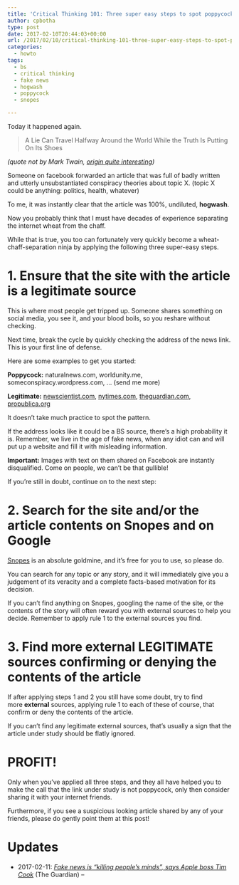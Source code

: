 ```yaml
---
title: 'Critical Thinking 101: Three super easy steps to spot poppycock on the internet.'
author: cpbotha
type: post
date: 2017-02-10T20:44:03+00:00
url: /2017/02/10/critical-thinking-101-three-super-easy-steps-to-spot-poppycock-on-the-internet/
categories:
  - howto
tags:
  - bs
  - critical thinking
  - fake news
  - hogwash
  - poppycock
  - snopes

---
```

Today it happened again.

> A Lie Can Travel Halfway Around the World While the Truth Is Putting On Its Shoes

_(quote not by Mark Twain, [origin quite interesting][1])_

Someone on facebook forwarded an article that was full of badly written and utterly unsubstantiated conspiracy theories about topic X. (topic X could be anything: politics, health, whatever)

To me, it was instantly clear that the article was 100%, undiluted, **hogwash**.

Now you probably think that I must have decades of experience separating the internet wheat from the chaff.

While that is true, you too can fortunately very quickly become a wheat-chaff-separation ninja by applying the following three super-easy steps.

# 1. Ensure that the site with the article is a legitimate source

This is where most people get tripped up. Someone shares something on social media, you see it, and your blood boils, so you reshare without checking.

Next time, break the cycle by quickly checking the address of the news link. This is your first line of defense.

Here are some examples to get you started:

**Poppycock:** naturalnews.com, worldunity.me, someconspiracy.wordpress.com, … (send me more)

**Legitimate:** [newscientist.com][2], [nytimes.com][3], [theguardian.com][4], [propublica.org][5]

It doesn’t take much practice to spot the pattern.

If the address looks like it could be a BS source, there’s a high probability it is. Remember, we live in the age of fake news, when any idiot can and will put up a website and fill it with misleading information.

**Important:** Images with text on them shared on Facebook are instantly disqualified. Come on people, we can’t be that gullible!

If you’re still in doubt, continue on to the next step:

# 2. Search for the site and/or the article contents on Snopes and on Google

[Snopes][6] is an absolute goldmine, and it’s free for you to use, so please do.

You can search for any topic or any story, and it will immediately give you a judgement of its veracity and a complete facts-based motivation for its decision.

If you can’t find anything on Snopes, googling the name of the site, or the contents of the story will often reward you with external sources to help you decide. Remember to apply rule 1 to the external sources you find.

# 3. Find more external LEGITIMATE sources confirming or denying the contents of the article

If after applying steps 1 and 2 you still have some doubt, try to find more **external** sources, applying rule 1 to each of these of course, that confirm or deny the contents of the article.

If you can’t find any legitimate external sources, that’s usually a sign that the article under study should be flatly ignored.

# PROFIT!

Only when you’ve applied all three steps, and they all have helped you to make the call that the link under study is not poppycock, only then consider sharing it with your internet friends.

Furthermore, if you see a suspicious looking article shared by any of your friends, please do gently point them at this post!

# Updates

  * 2017-02-11: [_Fake news is “killing people’s minds”, says Apple boss Tim Cook_][7] (The Guardian) –

 

 [1]: http://quoteinvestigator.com/2014/07/13/truth/
 [2]: https://www.newscientist.com/
 [3]: https://www.nytimes.com/
 [4]: https://www.theguardian.com/
 [5]: https://www.propublica.org/
 [6]: http://www.snopes.com/
 [7]: https://www.theguardian.com/technology/2017/feb/11/fake-news-is-killing-peoples-minds-says-apple-boss-tim-cook

